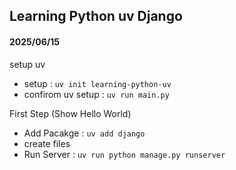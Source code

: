 ## Learning Python uv Django

#### 2025/06/15

setup uv

- setup : `uv init learning-python-uv`
- confirom uv setup : `uv run main.py`

First Step (Show Hello World)

- Add Pacakge : `uv add django`
- create files
- Run Server : `uv run python manage.py runserver`
